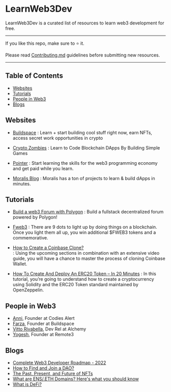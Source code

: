 # LearnWeb3Dev

LearnWeb3Dev is a curated list of resources to learn web3 development for free.

____________________________________________________________________________________________________________________________________________

If you like this repo, make sure to ⭐ it.

Please read [Contributing.md](contributing.md) guidelines before submitting new resources.
____________________________________________________________________________________________________________________________________________

## Table of Contents

* [Websites](#websites)
* [Tutorials](#tutorials)
* [People in Web3](#people-in-web3)
* [Blogs](#blogs)


## Websites

* [Buildspace](https://buildspace.so/)
 : Learn + start building cool stuff right now, earn NFTs, access secret work opportunities in crypto

* [Crypto Zombies](https://cryptozombies.io/)
 : Learn to Code Blockchain DApps By Building Simple Games

* [Pointer](https://www.pointer.gg/)
 : Start learning the skills for the web3 programming economy and get paid while you learn.

* [Moralis Blog](https://moralis.io/blog/)
 : Moralis has a ton of projects to learn & build dApps in minutes.


## Tutorials

* [Build a web3 Forum with Polygon](https://www.pointer.gg/tutorials)
 : Build a fullstack decentralized forum powered by Polygon!

* [Fweb3](https://fweb3.xyz/)
 : There are 9 dots to light up by doing things on a blockchain. Once you light them all up, you win additional $FWEB3 tokens and a commemorative.

* [How to Create a Coinbase Clone?](https://moralis.io/cloning-coinbase-wallet-how-to-create-a-coinbase-clone/)\
 : Using the upcoming sections in combination with an extensive video guide, you will have a chance to master the process of cloning Coinbase Wallet.

* [How To Create And Deploy An ERC20 Token – In 20 Minutes](https://vitto.cc/how-to-create-and-deploy-an-erc20-token-in-20-minutes/)
 : In this tutorial, you’re going to understand how to create a cryptocurrency using Solidity and the ERC20 Token standard maintained by OpenZeppelin.


## People in Web3

* [Anni](https://twitter.com/Anni_Maan), Founder at Codies Alert
* [Farza](https://twitter.com/FarzaTV), Founder at Buildspace
* [Vitto Rivabella](https://twitter.com/VittoStack), Dev Rel at Alchemy
* [Yogesh](https://twitter.com/_justYogesh), Founder at Remote3


## Blogs

* [Complete Web3 Developer Roadmap - 2022](https://remote3.co/blog-post/complete-web3-developer-roadmap-2022)
* [How to Find and Join a DAO?](https://remote3.co/blog-post/how-to-find-and-join-a-dao)
* [The Past, Present, and Future of NFTs](https://www.web3.university/article/brief-history-of-nfts)
* [What are ENS/.ETH Domains? Here's what you should know](https://remote3.co/blog-post/what-are-ens-domains-here-is-what-you-should-know)
* [What is DeFi?](https://www.coinbase.com/learn/crypto-basics/what-is-defi)
